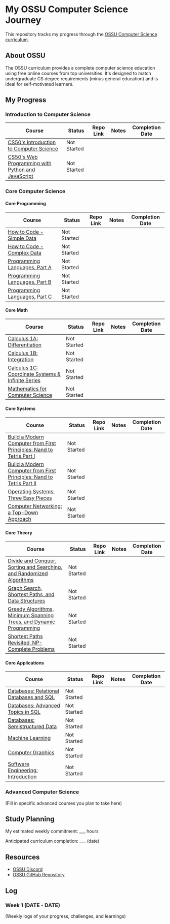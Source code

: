 # My OSSU Computer Science Journey

This repository tracks my progress through the [OSSU Computer Science curriculum](https://github.com/ossu/computer-science).

## About OSSU
The OSSU curriculum provides a complete computer science education using free online courses from top universities. It's designed to match undergraduate CS degree requirements (minus general education) and is ideal for self-motivated learners.

## My Progress

### Introduction to Computer Science
| Course | Status | Repo Link | Notes | Completion Date |
|--------|--------|-----------|-------|-----------------|
| [CS50's Introduction to Computer Science](https://cs50.harvard.edu/x) | Not Started | | | |
| [CS50's Web Programming with Python and JavaScript](https://cs50.harvard.edu/web/) | Not Started | | | |

### Core Computer Science

#### Core Programming
| Course | Status | Repo Link | Notes | Completion Date |
|--------|--------|-----------|-------|-----------------|
| [How to Code - Simple Data](https://www.edx.org/course/how-to-code-simple-data) | Not Started | | | |
| [How to Code - Complex Data](https://www.edx.org/course/how-to-code-complex-data) | Not Started | | | |
| [Programming Languages, Part A](https://www.coursera.org/learn/programming-languages) | Not Started | | | |
| [Programming Languages, Part B](https://www.coursera.org/learn/programming-languages-part-b) | Not Started | | | |
| [Programming Languages, Part C](https://www.coursera.org/learn/programming-languages-part-c) | Not Started | | | |

#### Core Math
| Course | Status | Repo Link | Notes | Completion Date |
|--------|--------|-----------|-------|-----------------|
| [Calculus 1A: Differentiation](https://www.edx.org/course/calculus-1a-differentiation) | Not Started | | | |
| [Calculus 1B: Integration](https://www.edx.org/course/calculus-1b-integration) | Not Started | | | |
| [Calculus 1C: Coordinate Systems & Infinite Series](https://www.edx.org/course/calculus-1c-coordinate-systems-infinite-series) | Not Started | | | |
| [Mathematics for Computer Science](https://openlearninglibrary.mit.edu/courses/course-v1:OCW+6.042J+2T2019/about) | Not Started | | | |

#### Core Systems
| Course | Status | Repo Link | Notes | Completion Date |
|--------|--------|-----------|-------|-----------------|
| [Build a Modern Computer from First Principles: Nand to Tetris Part I](https://www.coursera.org/learn/build-a-computer) | Not Started | | | |
| [Build a Modern Computer from First Principles: Nand to Tetris Part II](https://www.coursera.org/learn/nand2tetris2) | Not Started | | | |
| [Operating Systems: Three Easy Pieces](https://pages.cs.wisc.edu/~remzi/OSTEP/) | Not Started | | | |
| [Computer Networking: a Top-Down Approach](http://gaia.cs.umass.edu/kurose_ross/online_lectures.htm) | Not Started | | | |

#### Core Theory
| Course | Status | Repo Link | Notes | Completion Date |
|--------|--------|-----------|-------|-----------------|
| [Divide and Conquer, Sorting and Searching, and Randomized Algorithms](https://www.coursera.org/learn/algorithms-divide-conquer) | Not Started | | | |
| [Graph Search, Shortest Paths, and Data Structures](https://www.coursera.org/learn/algorithms-graphs-data-structures) | Not Started | | | |
| [Greedy Algorithms, Minimum Spanning Trees, and Dynamic Programming](https://www.coursera.org/learn/algorithms-greedy) | Not Started | | | |
| [Shortest Paths Revisited, NP-Complete Problems](https://www.coursera.org/learn/algorithms-npcomplete) | Not Started | | | |

#### Core Applications
| Course | Status | Repo Link | Notes | Completion Date |
|--------|--------|-----------|-------|-----------------|
| [Databases: Relational Databases and SQL](https://www.edx.org/course/databases-5-sql) | Not Started | | | |
| [Databases: Advanced Topics in SQL](https://www.edx.org/course/advanced-topics-in-sql) | Not Started | | | |
| [Databases: Semistructured Data](https://www.edx.org/course/semistructured-data) | Not Started | | | |
| [Machine Learning](https://www.coursera.org/learn/machine-learning) | Not Started | | | |
| [Computer Graphics](https://www.edx.org/course/computer-graphics-2) | Not Started | | | |
| [Software Engineering: Introduction](https://www.edx.org/course/software-engineering-introduction) | Not Started | | | |

### Advanced Computer Science
(Fill in specific advanced courses you plan to take here)

## Study Planning
My estimated weekly commitment: ___ hours

Anticipated curriculum completion: ___ (date)

## Resources
- [OSSU Discord](https://discord.gg/open-source-society-university-716029386208944138)
- [OSSU GitHub Repository](https://github.com/ossu/computer-science)

## Log

### Week 1 (DATE - DATE)
(Weekly logs of your progress, challenges, and learnings)
